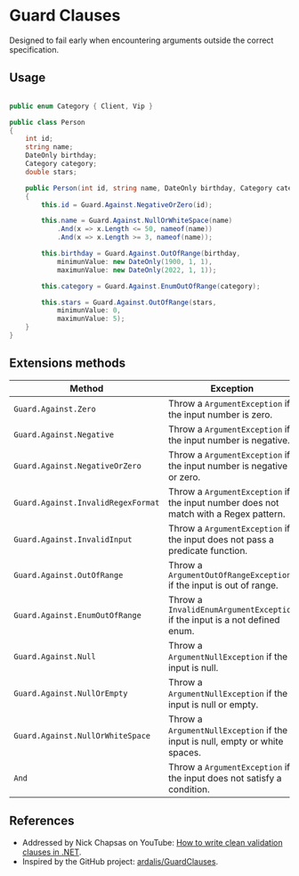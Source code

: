 # Guard Clauses

Designed to fail early when encountering arguments outside the correct specification.

## Usage

```C#

public enum Category { Client, Vip }

public class Person
{
    int id;
    string name;
    DateOnly birthday;
    Category category;
    double stars;

    public Person(int id, string name, DateOnly birthday, Category category, double stars)
    {
        this.id = Guard.Against.NegativeOrZero(id);

        this.name = Guard.Against.NullOrWhiteSpace(name)
            .And(x => x.Length <= 50, nameof(name))
            .And(x => x.Length >= 3, nameof(name));

        this.birthday = Guard.Against.OutOfRange(birthday,
            minimunValue: new DateOnly(1900, 1, 1),
            maximunValue: new DateOnly(2022, 1, 1));

        this.category = Guard.Against.EnumOutOfRange(category);

        this.stars = Guard.Against.OutOfRange(stars,
            minimunValue: 0,
            maximunValue: 5);
    }
}

```

## Extensions methods

| Method | Exception |
| -------|-----------|
| `Guard.Against.Zero`                | Throw a `ArgumentException` if the input number is zero.|
| `Guard.Against.Negative`            | Throw a `ArgumentException` if the input number is negative.|
| `Guard.Against.NegativeOrZero`      | Throw a `ArgumentException` if the input number is negative or zero.|
| `Guard.Against.InvalidRegexFormat`  | Throw a `ArgumentException` if the input number does not match with a Regex pattern.|
| `Guard.Against.InvalidInput`        | Throw a `ArgumentException` if the input does not pass a predicate function.|
| `Guard.Against.OutOfRange`          | Throw a `ArgumentOutOfRangeException` if the input is out of range.|
| `Guard.Against.EnumOutOfRange`      | Throw a `InvalidEnumArgumentException` if the input is a not defined enum.|
| `Guard.Against.Null`                | Throw a `ArgumentNullException` if the input is null.|
| `Guard.Against.NullOrEmpty`         | Throw a `ArgumentNullException` if the input is null or empty.|
| `Guard.Against.NullOrWhiteSpace`    | Throw a `ArgumentNullException` if the input is null, empty or white spaces.|
| `And`                               | Throw a `ArgumentException` if the input does not satisfy a condition.|

## References

- Addressed by Nick Chapsas on YouTube: [How to write clean validation clauses in .NET](https://youtu.be/Tvx6DNarqDM).
- Inspired by the GitHub project: [ardalis/GuardClauses](https://github.com/ardalis/GuardClauses).
